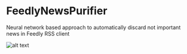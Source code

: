 # FeedlyNewsPurifier
Neural network based approach to automatically discard not important news in Feedly RSS client

![alt text](https://github.com/kmrepositories/FeedlyNewsPurifier/blob/master/feedlyAI.jpg)
